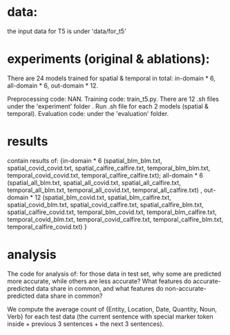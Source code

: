 # data:
the input data for T5 is under 'data/for_t5'


# experiments (original & ablations):

There are 24 models trained for spatial & temporal in total: in-domain * 6, all-domain * 6, out-domain * 12.

Preprocessing code: NAN.
Training code: train_t5.py. There are 12 .sh files under the 'experiment' folder . Run .sh file for each 2 models (spatial & temporal). 
Evaluation code: under the 'evaluation' folder. 



# results
contain results of: {in-domain * 6 (spatial_blm_blm.txt, spatial_covid_covid.txt, spatial_calfire_calfire.txt, temporal_blm_blm.txt, temporal_covid_covid.txt, temporal_calfire_calfire.txt); all-domain * 6 (spatial_all_blm.txt, spatial_all_covid.txt, spatial_all_calfire.txt, temporal_all_blm.txt, temporal_all_covid.txt, temporal_all_calfire.txt) , out-domain * 12 (spatial_blm_covid.txt, spatial_blm_calfire.txt, spatial_covid_blm.txt, spatial_covid_calfire.txt, spatial_calfire_blm.txt, spatial_calfire_covid.txt, temporal_blm_covid.txt, temporal_blm_calfire.txt, temporal_covid_blm.txt, temporal_covid_calfire.txt, temporal_calfire_blm.txt, temporal_calfire_covid.txt) }




# analysis 

The code for analysis of: for those data in test set, why some are predicted more accurate, while others are less accurate? What features do accurate-predicted data share in common, and what features do non-accurate-predicted data share in common? 

We compute the average count of {Entity, Location, Date, Quantity, Noun, Verb} for each test data (the current sentence with special marker token inside + previous 3 sentences + the next 3 sentences).



